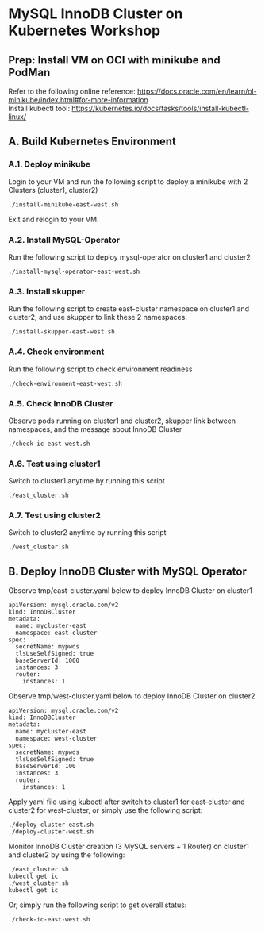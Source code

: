 # MySQL InnoDB Cluster on Kubernetes Workshop

## Prep: Install VM on OCI with minikube and PodMan
Refer to the following online reference: https://docs.oracle.com/en/learn/ol-minikube/index.html#for-more-information </br>
Install kubectl tool: https://kubernetes.io/docs/tasks/tools/install-kubectl-linux/

## A. Build Kubernetes Environment
### A.1. Deploy minikube
Login to your VM and run the following script to deploy a minikube with 2 Clusters (cluster1, cluster2)
```
./install-minikube-east-west.sh 
```
Exit and relogin to your VM.
### A.2. Install MySQL-Operator 
Run the following script to deploy mysql-operator on cluster1 and cluster2
```
./install-mysql-operator-east-west.sh
```
### A.3. Install skupper 
Run the following script to create east-cluster namespace on cluster1 and cluster2; and use skupper to link these 2 namespaces.
```
./install-skupper-east-west.sh
```
### A.4. Check environment
Run the following script to check environment readiness
```
./check-environment-east-west.sh 
```
### A.5. Check InnoDB Cluster
Observe pods running on cluster1 and cluster2, skupper link between namespaces, and the message about InnoDB Cluster
```
./check-ic-east-west.sh
```
### A.6. Test using cluster1
Switch to cluster1 anytime by running this script
```
./east_cluster.sh 
```
### A.7. Test using cluster2
Switch to cluster2 anytime by running this script
```
./west_cluster.sh
```
## B. Deploy InnoDB Cluster with MySQL Operator
Observe tmp/east-cluster.yaml below to deploy InnoDB Cluster on cluster1
```
apiVersion: mysql.oracle.com/v2
kind: InnoDBCluster
metadata:
  name: mycluster-east
  namespace: east-cluster
spec:
  secretName: mypwds
  tlsUseSelfSigned: true
  baseServerId: 1000
  instances: 3
  router:
    instances: 1
```
Observe tmp/west-cluster.yaml below to deploy InnoDB Cluster on cluster2
```
apiVersion: mysql.oracle.com/v2
kind: InnoDBCluster
metadata:
  name: mycluster-east
  namespace: west-cluster
spec:
  secretName: mypwds
  tlsUseSelfSigned: true
  baseServerId: 100
  instances: 3
  router:
    instances: 1
```
Apply yaml file using kubectl after switch to cluster1 for east-cluster and cluster2 for west-cluster, or simply use the following script:
```
./deploy-cluster-east.sh
./deploy-cluster-west.sh
```
Monitor InnoDB Cluster creation (3 MySQL servers + 1 Router) on cluster1 and cluster2 by using the following:
```
./east_cluster.sh
kubectl get ic
./west_cluster.sh
kubectl get ic
```
Or, simply run the following script to get overall status:
```
./check-ic-east-west.sh
```
